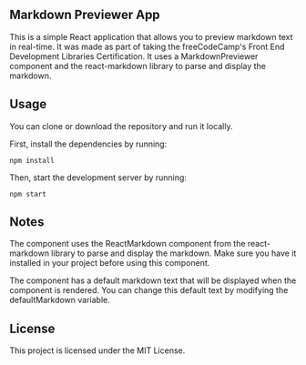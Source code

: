 ## Markdown Previewer App

This is a simple React application that allows you to preview markdown text in real-time. It was made as part of taking the freeCodeCamp's Front End Development Libraries Certification. It uses a MarkdownPreviewer component and the react-markdown library to parse and display the markdown.

## Usage

You can clone or download the repository and run it locally.

First, install the dependencies by running:

```
npm install
```

Then, start the development server by running:

```
npm start
```

## Notes

The component uses the ReactMarkdown component from the react-markdown library to parse and display the markdown. Make sure you have it installed in your project before using this component.

The component has a default markdown text that will be displayed when the component is rendered. You can change this default text by modifying the defaultMarkdown variable.

## License

This project is licensed under the MIT License.